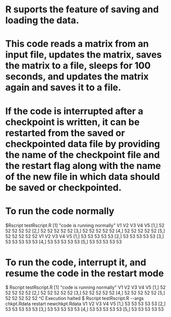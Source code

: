 # R suports the feature of saving and loading the data.
# This code reads a matrix from an input file, updates the matrix, saves the matrix to a file, sleeps for 100 seconds, and updates the matrix again and saves it to a file.
# If the code is interrupted after a checkpoint is written, it can be restarted from the saved or checkpointed data file by providing the name of the checkpoint file and the restart flag along with the name of the new file in which data should be saved or checkpointed.

# To run the code normally
$Rscript testRscript.R
[1] "code is running normally"
     V1 V2 V3 V4 V5
[1,] 52 52 52 52 52
[2,] 52 52 52 52 52
[3,] 52 52 52 52 52
[4,] 52 52 52 52 52
[5,] 52 52 52 52 52
     V1 V2 V3 V4 V5
[1,] 53 53 53 53 53
[2,] 53 53 53 53 53
[3,] 53 53 53 53 53
[4,] 53 53 53 53 53
[5,] 53 53 53 53 53

# To run the code, interrupt it, and resume the code in the restart mode
$ Rscript testRscript.R
[1] "code is running normally"
     V1 V2 V3 V4 V5
[1,] 52 52 52 52 52
[2,] 52 52 52 52 52
[3,] 52 52 52 52 52
[4,] 52 52 52 52 52
[5,] 52 52 52 52 52
^C
Execution halted
$ Rscript testRscript.R --args chkpt.Rdata restart newchkpt.Rdata
     V1 V2 V3 V4 V5
[1,] 53 53 53 53 53
[2,] 53 53 53 53 53
[3,] 53 53 53 53 53
[4,] 53 53 53 53 53
[5,] 53 53 53 53 53
